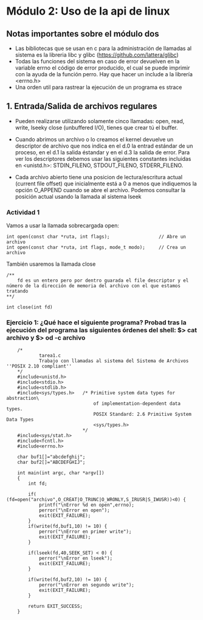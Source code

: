 # Módulo 2: Uso de la api de linux

## Notas importantes sobre el módulo dos
- Las bibliotecas que se usan en c para la administración de llamadas al sistema es la libreria libc y glibc (https://github.com/lattera/glibc)
- Todas las funciones del sistema en caso de error devuelven en la variable errno el código de error producido, el cual se puede imprimir con la ayuda de la función perro. Hay que hacer un include a la librería <errno.h>
- Una orden util para rastrear la ejecución de un programa es strace

## 1. Entrada/Salida de archivos regulares

- Pueden realizarse utilizando solamente cinco llamadas: open, read, write, lseeky close (unbuffered I/O), tienes que crear tú el buffer. 

- Cuando abrimos un archivo o lo creamos el kernel devuelve un descriptor de archivo que nos indica en el d.0 la entrad estándar de un proceso, en el d.1 la salida éstandar y en el d.3 la salida de error. Para ver los descriptores debemos usar las siguientes constantes incluidas en <unistd.h>: STDIN_FILENO, STDOUT_FILENO, STDERR_FILENO.

- Cada archivo abierto tiene una posicion de lectura/escritura actual (current file offset) que inicialmente está a 0 a menos que indiquemos la opción O_APPEND cuando se abre el archivo. Podemos consultar la posición actual usando la llamada al sistema lseek 

### Actividad 1

Vamos a usar la llamada sobrecargada open:

    int open(const char *ruta, int flags);                  // Abre un archivo
    int open(const char *ruta, int flags, mode_t modo);     // Crea un archivo
    
También usaremos la llamada close

    /**
        fd es un entero pero por dentro guarada el file descriptor y el número de la dirección de memoria del archivo con el que estamos tratando
    **/
    
    int close(int fd)

### Ejercicio 1: ¿Qué hace el siguiente programa? Probad tras la ejecución del programa las siguientes órdenes del shell: $> cat archivo y $> od -c archivo


        /*
                tarea1.c
                Trabajo con llamadas al sistema del Sistema de Archivos ''POSIX 2.10 compliant''
        */
        #include<unistd.h>
        #include<stdio.h>
        #include<stdlib.h>
        #include<sys/types.h>  	/* Primitive system data types for abstraction\
			                        of implementation-dependent data types.
			                        POSIX Standard: 2.6 Primitive System Data Types
			                        <sys/types.h>
			                    */
        #include<sys/stat.h>
        #include<fcntl.h>
        #include<errno.h>

        char buf1[]="abcdefghij";
        char buf2[]="ABCDEFGHIJ";

        int main(int argc, char *argv[])
        {
            int fd;

            if( (fd=open("archivo",O_CREAT|O_TRUNC|O_WRONLY,S_IRUSR|S_IWUSR))<0) {
	            printf("\nError %d en open",errno);
	            perror("\nError en open");
	            exit(EXIT_FAILURE);
            }
            if(write(fd,buf1,10) != 10) {
	            perror("\nError en primer write");
	            exit(EXIT_FAILURE);
            }

            if(lseek(fd,40,SEEK_SET) < 0) {
	            perror("\nError en lseek");
	            exit(EXIT_FAILURE);
            }

            if(write(fd,buf2,10) != 10) {
	            perror("\nError en segundo write");
	            exit(EXIT_FAILURE);
            }

            return EXIT_SUCCESS;
        }

